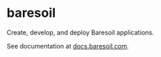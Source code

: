 # baresoil

Create, develop, and deploy Baresoil applications.

See documentation at [docs.baresoil.com](https://docs.baresoil.com/).
